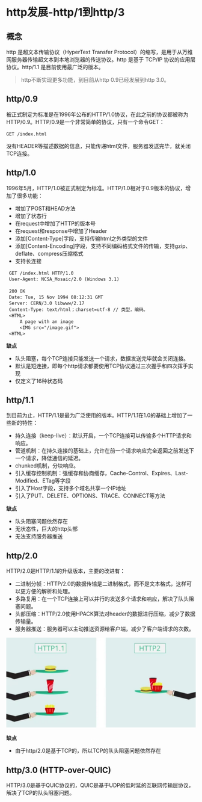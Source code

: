 # http发展-http/1到http/3

## 概念

http 是超文本传输协议（HyperText Transfer Protocol）的缩写，是用于从万维网服务器传输超文本到本地浏览器的传送协议。http 是基于 TCP/IP 协议的应用层协议。http/1.1 是目前使用最广泛的版本。

> http不断实现更多功能，到目前从http 0.9已经发展到http 3.0。

## http/0.9

被正式制定为标准是在1996年公布的HTTP/1.0协议，在此之前的协议都被称为HTTP/0.9。HTTP/0.9是一个非常简单的协议，只有一个命令GET：

```http
GET /index.html
```

没有HEADER等描述数据的信息，只能传递html文件，服务器发送完毕，就关闭TCP连接。

## http/1.0

1996年5月，HTTP/1.0被正式制定为标准。HTTP/1.0相对于0.9版本的协议，增加了很多功能：

- 增加了POST和HEAD方法
- 增加了状态行
- 在request中增加了HTTP的版本号
- 在request和response中增加了Header
- 添加[Content-Type]字段，支持传输html之外类型的文件
- 添加[Content-Encoding]字段，支持不同编码格式文件的传输，支持gzip、deflate、compress压缩格式
- 支持长连接

```http
 GET /index.html HTTP/1.0
 User-Agent: NCSA_Mosaic/2.0 (Windows 3.1)

 200 OK
 Date: Tue, 15 Nov 1994 08:12:31 GMT
 Server: CERN/3.0 libwww/2.17
 Content-Type: text/html；charset=utf-8 // 类型，编码。
 <HTML>
     A page with an image
     <IMG src="/image.gif">
 <HTML>
 ```

 **缺点**
 - 队头阻塞，每个TCP连接只能发送一个请求，数据发送完毕就会关闭连接。
 - 默认是短连接，即每个http请求都要使用TCP协议通过三次握手和四次挥手实现
 - 仅定义了16种状态码

## http/1.1

到目前为止，HTTP/1.1是最为广泛使用的版本。HTTP/1.1在1.0的基础上增加了一些新的特性：

- 持久连接（keep-live）：默认开启，一个TCP连接可以传输多个HTTP请求和响应。
- 管道机制：在持久连接的基础上，允许在前一个请求响应完全返回之前发送下一个请求，降低通信的延迟。
- chunked机制，分块响应。
- 引入缓存控制机制：强缓存和协商缓存，Cache-Control、Expires、Last-Modified、ETag等字段
- 引入了Host字段，支持多个域名共享一个IP地址
- 引入了PUT、DELETE、OPTIONS、TRACE、CONNECT等方法

**缺点**
- 队头阻塞问题依然存在
- 无状态性，巨大的http头部
- 无法支持服务器推送

## http/2.0

HTTP/2.0是HTTP/1.1的升级版本，主要的改进有：

- 二进制分帧：HTTP/2.0的数据传输是二进制格式，而不是文本格式，这样可以更方便的解析和处理。
- 多路复用：在一个TCP连接上可以并行的发送多个请求和响应，解决了队头阻塞问题。
- 头部压缩：HTTP/2.0使用HPACK算法对header的数据进行压缩，减少了数据传输量。
- 服务器推送：服务器可以主动推送资源给客户端，减少了客户端请求的次数。

![http2.0](images/http/http2.jpg)

**缺点**
- 由于http/2.0是基于TCP的，所以TCP的队头阻塞问题依然存在

## http/3.0 (HTTP-over-QUIC)

HTTP/3.0是基于QUIC协议的，QUIC是基于UDP的低时延的互联网传输层协议，解决了TCP的队头阻塞问题。